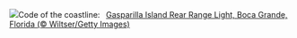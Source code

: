 ![](https://www.bing.com/th?id=OHR.GasparillaLight_EN-US0554204214_UHD.jpg&w=1000)Code of the coastline:&nbsp;&ensp;[Gasparilla Island Rear Range Light, Boca Grande, Florida (© Wiltser/Getty Images)](https://www.bing.com/th?id=OHR.GasparillaLight_EN-US0554204214_UHD.jpg)
<br><br/>
